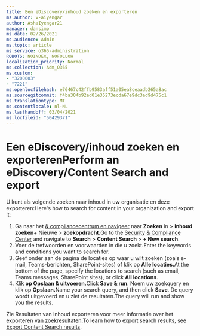 ```yaml
---
title: Een eDiscovery/inhoud zoeken en exporteren
ms.author: v-aiyengar
author: AshaIyengar21
manager: dansimp
ms.date: 02/26/2021
ms.audience: Admin
ms.topic: article
ms.service: o365-administration
ROBOTS: NOINDEX, NOFOLLOW
localization_priority: Normal
ms.collection: Adm_O365
ms.custom:
- "3200003"
- "7221"
ms.openlocfilehash: e76467c42ffb9583aff51a05ea8ceaadb265a8ac
ms.sourcegitcommit: f4ba304b92ed01e35273ecda67e9dc3ad9d475c1
ms.translationtype: MT
ms.contentlocale: nl-NL
ms.lasthandoff: 03/04/2021
ms.locfileid: "50429371"
---
```

# <a name="perform-an-ediscoverycontent-search-and-export"></a><span data-ttu-id="c2068-102">Een eDiscovery/inhoud zoeken en exporteren</span><span class="sxs-lookup"><span data-stu-id="c2068-102">Perform an eDiscovery/Content Search and export</span></span>

<span data-ttu-id="c2068-103">U kunt als volgende zoeken naar inhoud in uw organisatie en deze exporteren:</span><span class="sxs-lookup"><span data-stu-id="c2068-103">Here's how to search for content in your organization and export it:</span></span>

1. <span data-ttu-id="c2068-104">Ga naar het [& compliancecentrum en navigeer](https://go.microsoft.com/fwlink/?linkid=2086958) naar **Zoeken** in  >  **inhoud zoeken**+ Nieuwe  >  **zoekopdracht.**</span><span class="sxs-lookup"><span data-stu-id="c2068-104">Go to the [Security & Compliance Center](https://go.microsoft.com/fwlink/?linkid=2086958) and navigate to **Search** > **Content Search** > **+ New search**.</span></span>
1. <span data-ttu-id="c2068-105">Voer de trefwoorden en voorwaarden in die u zoekt.</span><span class="sxs-lookup"><span data-stu-id="c2068-105">Enter the keywords and conditions you want to search for.</span></span>
1. <span data-ttu-id="c2068-106">Geef onder aan de pagina de locaties op waar u wilt zoeken (zoals e-mail, Teams-berichten, SharePoint-sites) of klik op **Alle locaties.**</span><span class="sxs-lookup"><span data-stu-id="c2068-106">At the bottom of the page, specify the locations to search (such as email, Teams messages, SharePoint sites), or click **All locations**.</span></span>
1. <span data-ttu-id="c2068-107">Klik **op Opslaan & uitvoeren.**</span><span class="sxs-lookup"><span data-stu-id="c2068-107">Click **Save & run**.</span></span> <span data-ttu-id="c2068-108">Noem uw zoekquery en klik op **Opslaan.**</span><span class="sxs-lookup"><span data-stu-id="c2068-108">Name your search query, and then click **Save**.</span></span> <span data-ttu-id="c2068-109">De query wordt uitgevoerd en u ziet de resultaten.</span><span class="sxs-lookup"><span data-stu-id="c2068-109">The query will run and show you the results.</span></span>

<span data-ttu-id="c2068-110">Zie Resultaten van Inhoud exporteren voor meer informatie over het exporteren [van zoekresultaten.](https://go.microsoft.com/fwlink/?linkid=2102118)</span><span class="sxs-lookup"><span data-stu-id="c2068-110">To learn how to export search results, see [Export Content Search results](https://go.microsoft.com/fwlink/?linkid=2102118).</span></span>

